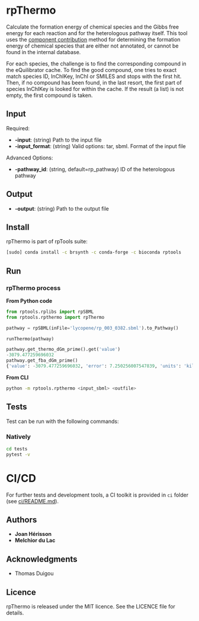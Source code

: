 # rpThermo

Calculate the formation energy of chemical species and the Gibbs free energy for each reaction and for the heterologous pathway itself. This tool uses the [component contribution](https://gitlab.com/elad.noor/component-contribution) method for determining the formation energy of chemical species that are either not annotated, or cannot be found in the internal database.

For each species, the challenge is to find the corresponding compound in the eQuilibrator cache. To find the good compound, one tries to exact match species ID, InChIKey, InChI or SMILES and stops with the first hit. Then, if no compound has been found, in the last resort, the first part of species InChIKey is looked for within the cache. If the result (a list) is not empty, the first compound is taken.

## Input

Required:
* **-input**: (string) Path to the input file
* **-input_format**: (string) Valid options: tar, sbml. Format of the input file

Advanced Options:
* **-pathway_id**: (string, default=rp_pathway) ID of the heterologous pathway

## Output

* **-output**: (string) Path to the output file 

## Install
rpThermo is part of rpTools suite:
```sh
[sudo] conda install -c brsynth -c conda-forge -c bioconda rptools
```

## Run

### rpThermo process
**From Python code**
```python
from rptools.rplibs import rpSBML
from rptools.rpthermo import rpThermo

pathway = rpSBML(inFile='lycopene/rp_003_0382.sbml').to_Pathway()

runThermo(pathway)

pathway.get_thermo_dGm_prime().get('value')
-3079.477259696032
pathway.get_fba_dGm_prime()
{'value': -3079.477259696032, 'error': 7.250256007547839, 'units': 'kilojoule / mole'}
```
**From CLI**
```sh
python -m rptools.rpthermo <input_sbml> <outfile>
```

## Tests
Test can be run with the following commands:

### Natively
```bash
cd tests
pytest -v
```

# CI/CD
For further tests and development tools, a CI toolkit is provided in `ci` folder (see [ci/README.md](ci/README.md)).


## Authors

* **Joan Hérisson**
* **Melchior du Lac**

## Acknowledgments

* Thomas Duigou


## Licence
rpThermo is released under the MIT licence. See the LICENCE file for details.
